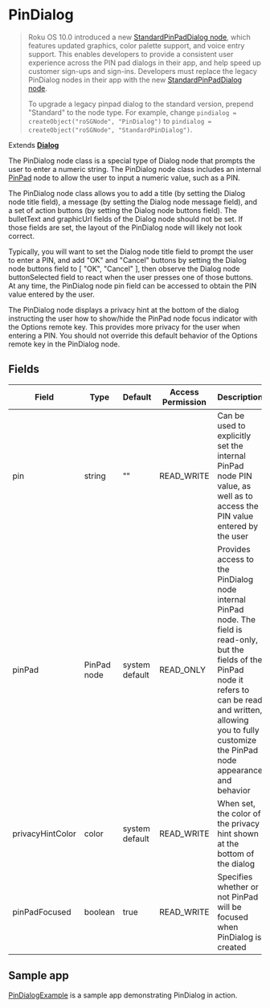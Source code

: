 PinDialog
=========

> Roku OS 10.0 introduced a new [StandardPinPadDialog node](/docs/references/scenegraph/standard-dialog-framework-nodes/standard-pinpad-dialog.md "**Standard PinPad Dialog**"), which features updated graphics, color palette support, and voice entry support. This enables developers to provide a consistent user experience across the PIN pad dialogs in their app, and help speed up customer sign-ups and sign-ins. Developers must replace the legacy PinDialog nodes in their app with the new [StandardPinPadDialog node](/docs/references/scenegraph/standard-dialog-framework-nodes/standard-pinpad-dialog.md "**Standard PinPad Dialog**").
> 
> To upgrade a legacy pinpad dialog to the standard version, prepend "Standard" to the node type. For example, change `pindialog = createObject("roSGNode", "PinDialog")` to `pindialog = createObject("roSGNode", "StandardPinDialog")`.

Extends [**Dialog**](/docs/references/scenegraph/dialog-nodes/dialog.md "**Dialog**")

The PinDialog node class is a special type of Dialog node that prompts the user to enter a numeric string. The PinDialog node class includes an internal [PinPad](/docs/references/scenegraph/widget-nodes/pinpad.md "PinPad") node to allow the user to input a numeric value, such as a PIN.

The PinDialog node class allows you to add a title (by setting the Dialog node title field), a message (by setting the Dialog node message field), and a set of action buttons (by setting the Dialog node buttons field). The bulletText and graphicUrl fields of the Dialog node should not be set. If those fields are set, the layout of the PinDialog node will likely not look correct.

Typically, you will want to set the Dialog node title field to prompt the user to enter a PIN, and add "OK" and "Cancel" buttons by setting the Dialog node buttons field to \[ "OK", "Cancel" \], then observe the Dialog node buttonSelected field to react when the user presses one of those buttons. At any time, the PinDialog node pin field can be accessed to obtain the PIN value entered by the user.

The PinDialog node displays a privacy hint at the bottom of the dialog instructing the user how to show/hide the PinPad node focus indicator with the Options remote key. This provides more privacy for the user when entering a PIN. You should not override this default behavior of the Options remote key in the PinDialog node.

Fields
------

| Field | Type | Default | Access Permission | Description |
| --- | --- | --- | --- | --- |
| pin | string | ""  | READ\_WRITE | Can be used to explicitly set the internal PinPad node PIN value, as well as to access the PIN value entered by the user |
| pinPad | PinPad node | system default | READ\_ONLY | Provides access to the PinDialog node internal PinPad node. The field is read-only, but the fields of the PinPad node it refers to can be read and written, allowing you to fully customize the PinPad node appearance and behavior |
| privacyHintColor | color | system default | READ\_WRITE | When set, the color of the privacy hint shown at the bottom of the dialog |
| pinPadFocused | boolean | true | READ\_WRITE | Specifies whether or not PinPad will be focused when PinDialog is created |

Sample app
----------

[PinDialogExample](https://github.com/rokudev/samples/tree/master/ux%20components/dialogs/PinDialogExample) is a sample app demonstrating PinDialog in action.